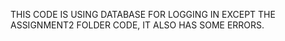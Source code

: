 THIS CODE IS USING DATABASE FOR LOGGING IN EXCEPT THE ASSIGNMENT2 FOLDER CODE,  IT ALSO HAS SOME ERRORS.
